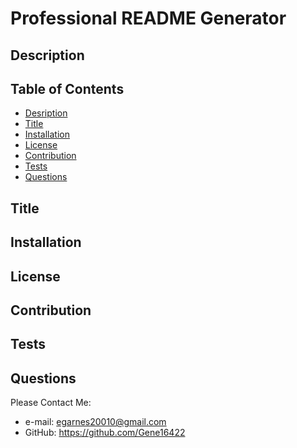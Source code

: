 # Professional README Generator

## Description

## Table of Contents
* [Desription](#description)
* [Title](#title)
* [Installation](#installation)
* [License](#license)
* [Contribution](#contribution)
* [Tests](#tests)
* [Questions](#questions)

## Title

## Installation

## License

## Contribution

## Tests

## Questions
Please Contact Me:  
 - e-mail:  egarnes20010@gmail.com
 - GitHub:  <https://github.com/Gene16422>
